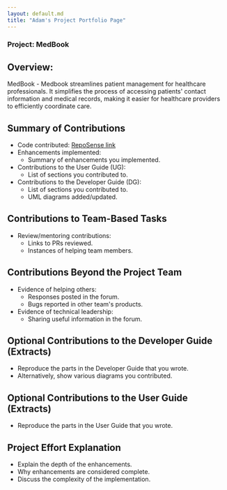 ```yaml
---
layout: default.md
title: "Adam's Project Portfolio Page"
---
```


### Project: MedBook

## Overview:
MedBook - Medbook streamlines patient management for healthcare professionals.
It simplifies the process of accessing patients' contact information and medical records, making it easier for healthcare providers to efficiently coordinate care.


## Summary of Contributions
- Code contributed: [RepoSense link](https://nus-cs2103-ay2324s1.github.io/tp-dashboard/?search=adammangzijun&breakdown=true)
- Enhancements implemented:
    - Summary of enhancements you implemented.
- Contributions to the User Guide (UG):
    - List of sections you contributed to.
- Contributions to the Developer Guide (DG):
    - List of sections you contributed to.
    - UML diagrams added/updated.

## Contributions to Team-Based Tasks
- Review/mentoring contributions:
    - Links to PRs reviewed.
    - Instances of helping team members.

## Contributions Beyond the Project Team
- Evidence of helping others:
    - Responses posted in the forum.
    - Bugs reported in other team's products.
- Evidence of technical leadership:
    - Sharing useful information in the forum.

## Optional Contributions to the Developer Guide (Extracts)
- Reproduce the parts in the Developer Guide that you wrote.
- Alternatively, show various diagrams you contributed.

## Optional Contributions to the User Guide (Extracts)
- Reproduce the parts in the User Guide that you wrote.

## Project Effort Explanation
- Explain the depth of the enhancements.
- Why enhancements are considered complete.
- Discuss the complexity of the implementation.
